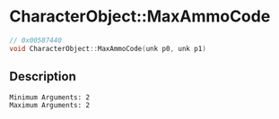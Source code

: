# CharacterObject::MaxAmmoCode
```c
// 0x00587440
void CharacterObject::MaxAmmoCode(unk p0, unk p1)
```
## Description
```
Minimum Arguments: 2
Maximum Arguments: 2
```
